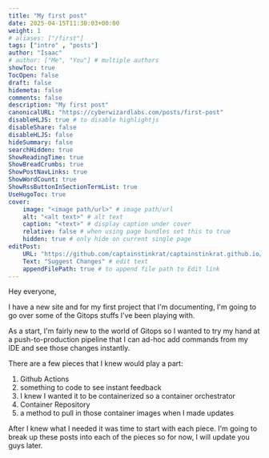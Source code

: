```yaml
---
title: "My first post"
date: 2025-04-15T11:30:03+00:00
weight: 1
# aliases: ["/first"]
tags: ["intro" , "posts"]
author: "Isaac"
# author: ["Me", "You"] # multiple authors
showToc: true
TocOpen: false
draft: false
hidemeta: false
comments: false
description: "My first post"
canonicalURL: "https://cyberwizardlabs.com/posts/first-post"
disableHLJS: true # to disable highlightjs
disableShare: false
disableHLJS: false
hideSummary: false
searchHidden: true
ShowReadingTime: true
ShowBreadCrumbs: true
ShowPostNavLinks: true
ShowWordCount: true
ShowRssButtonInSectionTermList: true
UseHugoToc: true
cover:
    image: "<image path/url>" # image path/url
    alt: "<alt text>" # alt text
    caption: "<text>" # display caption under cover
    relative: false # when using page bundles set this to true
    hidden: true # only hide on current single page
editPost:
    URL: "https://github.com/captainstinkrat/captainstinkrat.github.io/content"
    Text: "Suggest Changes" # edit text
    appendFilePath: true # to append file path to Edit link
---
```

Hey everyone,

I have a new site and for my first project that I'm documenting, I'm going to go over some of the Gitops stuffs I've been playing with.

As a start, I'm fairly new to the world of Gitops so I wanted to try my hand at a push-to-production pipeline that I can ad-hoc add commands from my IDE and see those changes instantly.

There are a few pieces that I knew would play a part:
1) Github Actions
2) something to code to see instant feedback
3) I knew I wanted it to be containerized so a container orchestrator
4) Container Repository
5) a method to pull in those container images when I made updates

After I knew what I needed it was time to start with each piece. I'm going to break up these posts into each of the pieces so for now, I will update you guys later.